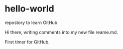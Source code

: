 # hello-world
repostory to learn GitHub

Hi there,
writing comments into my new file reame.md.

First timer for  GitHub.
